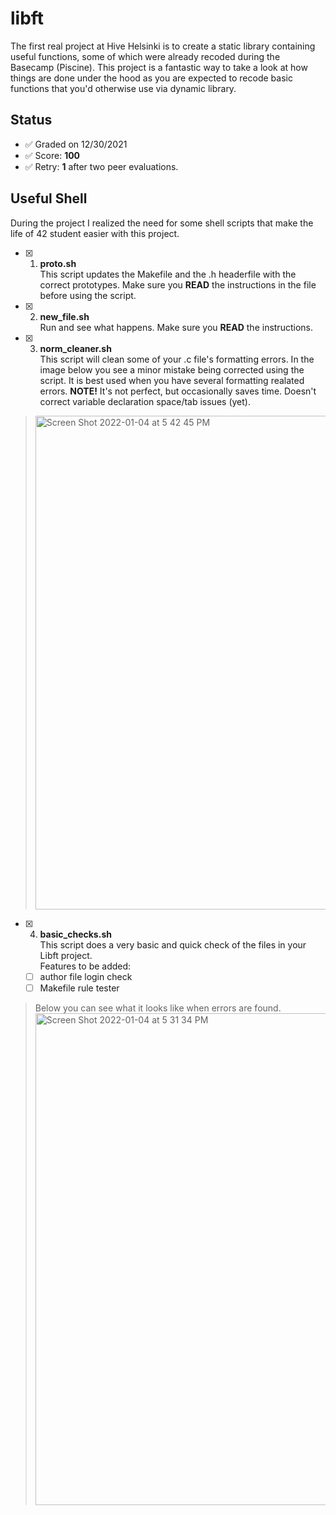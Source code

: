 # libft

The first real project at Hive Helsinki is to create a static library containing useful functions, some of which were already recoded during the Basecamp (Piscine). This project is a fantastic way to take a look at how things are done under the hood as you are expected to recode basic functions that you'd otherwise use via dynamic library.

## Status

- ✅ Graded on 12/30/2021
- ✅ Score: **100**
- ✅ Retry: **1** after two peer evaluations.

## Useful Shell

During the project I realized the need for some shell scripts that make the life of 42 student easier with this project.

- [x] 1. **proto.sh**<br>This script updates the Makefile and the .h headerfile with the correct prototypes. Make sure you **READ** the instructions in the file before using the script.

- [x] 2. **new_file.sh**<br>Run and see what happens. Make sure you **READ** the instructions.

- [x] 3. **norm_cleaner.sh**<br>This script will clean some of your .c file's formatting errors. In the image below you see a minor mistake being corrected using the script. It is best used when you have several formatting realated errors. **NOTE!** It's not perfect, but occasionally saves time. Doesn't correct variable declaration space/tab issues (yet).<br>
> <img width="790" alt="Screen Shot 2022-01-04 at 5 42 45 PM" src="https://user-images.githubusercontent.com/77061872/148085017-b41a5a83-947a-43c9-8788-dfbb0bc14d18.png"> <br>
 
- [x] 4. **basic_checks.sh**<br>This script does a very basic and quick check of the files in your Libft project.<br>
  Features to be added:
  - [ ] author file login check<br>
  - [ ] Makefile rule tester<br>

> Below you can see what it looks like when errors are found.
> <img width="787" alt="Screen Shot 2022-01-04 at 5 31 34 PM" src="https://user-images.githubusercontent.com/77061872/148083270-53a157c4-e2bb-493e-b496-8dc9b90bfa6b.png">
